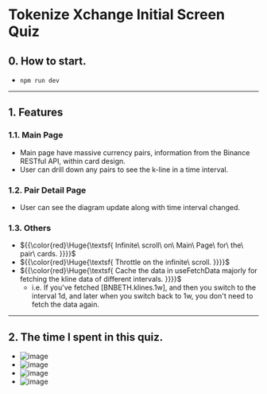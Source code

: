 # Tokenize Xchange Initial Screen Quiz

## 0. How to start.
- `npm run dev`

---

## 1. Features
### 1.1. Main Page
- Main page have massive currency pairs, information from the Binance RESTful API, within card design.
- User can drill down any pairs to see the k-line in a time interval.
### 1.2. Pair Detail Page
- User can see the diagram update along with time interval changed.
### 1.3. Others
- ${{\color{red}\Huge{\textsf{  Infinite\ scroll\ on\ Main\ Page\ for\ the\ pair\ cards. \}}}}\$
- ${{\color{red}\Huge{\textsf{  Throttle on the infinite\ scroll. \}}}}\$
- ${{\color{red}\Huge{\textsf{  Cache the data in useFetchData majorly for fetching the kline data of different intervals. \}}}}\$
  - i.e.  If you've fetched [BNBETH.klines.1w], and then you switch to the interval 1d,  and later when you switch back to 1w, you don't need to fetch the data again.

---

## 2. The time I spent in this quiz.
- ![image](https://github.com/user-attachments/assets/9f8ac213-46c9-4a0c-bb54-0271aca950e2)
- ![image](https://github.com/user-attachments/assets/be8b743e-0278-4ea0-91a8-e40b3d434479)
- ![image](https://github.com/user-attachments/assets/a802941a-473c-4875-bad5-a34de0a22373)
- ![image](https://github.com/user-attachments/assets/2bcb658f-9131-4ce7-846f-1a9a08e89b05)
